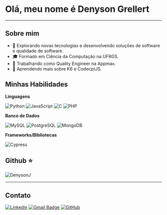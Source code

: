 # Olá, meu nome é Denyson Grellert

---

## Sobre mim

- 🤔 Explorando novas tecnologias e desenvolvendo soluções de software e qualidade de software.
- 🎓 Formado em Ciência da Computação na UFRGS.
- 💼 Trabalhando como Quality Engineer na Appmax.
- 🌱 Aprendendo mais sobre K6 e CodecptJS.

## Minhas Habilidades

**Linguagens**

![Python](https://img.shields.io/badge/-Python-333333?style=flat&logo=python&logoColor=white)
![JavaScript](https://img.shields.io/badge/-JavaScript-333333?style=flat&logo=javascript&logoColor=white)
![C](https://img.shields.io/badge/-C-333333?style=flat&logo=c&logoColor=white)
![PHP](https://img.shields.io/badge/-PHP-333333?style=flat&logo=php&logoColor=white)

**Banco de Dados**

![MySQL](https://img.shields.io/badge/-MySQL-333333?style=flat&logo=mysql&logoColor=white)
![PostgreSQL](https://img.shields.io/badge/-PostgreSQL-333333?style=flat&logo=postgresql&logoColor=white)
![MongoDB](https://img.shields.io/badge/-MongoDB-333333?style=flat&logo=mongodb&logoColor=white)

**Frameworks/Bibliotecas**

![Cypress](https://img.shields.io/badge/-Cypress-333333?style=flat&logo=cypress&logoColor=white)

## Github ⭐

![DenysonJ](https://github-readme-stats.vercel.app/api/top-langs/?username=DenysonJ)


---

## Contato

[![Linkedin](https://img.shields.io/badge/-Denyson-blue?style=flat-square&logo=Linkedin&logoColor=white&link=https://www.linkedin.com/in/denyson-grellert/)](https://www.linkedin.com/in/denyson-grellert/)
[![Gmail Badge](https://img.shields.io/badge/-denysonjurgen@gmail.com-006bed?style=flat-square&logo=Gmail&logoColor=white&link=mailto:denysonjurgen@gmail.com)](mailto:denysonjurgen@gmail.com)
[![GitHub](https://img.shields.io/github/followers/DenysonJ?label=follow&style=social)](https://github.com/DenysonJ)
